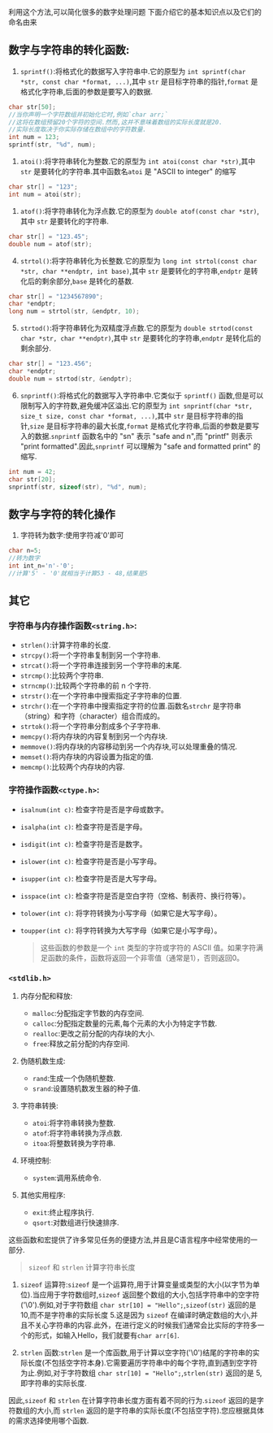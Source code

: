 利用这个方法,可以简化很多的数字处理问题
下面介绍它的基本知识点以及它们的命名由来
## 数字与字符串的转化函数:

1. `sprintf()`:将格式化的数据写入字符串中.它的原型为 `int sprintf(char *str, const char *format, ...)`,其中 `str` 是目标字符串的指针,`format` 是格式化字符串,后面的参数是要写入的数据.

```c
char str[50];
//当你声明一个字符数组并初始化它时,例如`char arr;`
//这将在数组预留20个字符的空间.然而,这并不意味着数组的实际长度就是20.
//实际长度取决于你实际存储在数组中的字符数量.
int num = 123;
sprintf(str, "%d", num);
```

1. `atoi()`:将字符串转化为整数.它的原型为 `int atoi(const char *str)`,其中 `str` 是要转化的字符串.其中函数名`atoi` 是 "ASCII to integer" 的缩写

```c
char str[] = "123";
int num = atoi(str);
```

1. `atof()`:将字符串转化为浮点数.它的原型为 `double atof(const char *str)`,其中 `str` 是要转化的字符串.

```c
char str[] = "123.45";
double num = atof(str);
```

4. `strtol()`:将字符串转化为长整数.它的原型为 `long int strtol(const char *str, char **endptr, int base)`,其中 `str` 是要转化的字符串,`endptr` 是转化后的剩余部分,`base` 是转化的基数.

```c
char str[] = "1234567890";
char *endptr;
long num = strtol(str, &endptr, 10);
```

5. `strtod()`:将字符串转化为双精度浮点数.它的原型为 `double strtod(const char *str, char **endptr)`,其中 `str` 是要转化的字符串,`endptr` 是转化后的剩余部分.

```c
char str[] = "123.456";
char *endptr;
double num = strtod(str, &endptr);
```

6. `snprintf()`:将格式化的数据写入字符串中.它类似于 `sprintf()` 函数,但是可以限制写入的字符数,避免缓冲区溢出.它的原型为 `int snprintf(char *str, size_t size, const char *format, ...)`,其中 `str` 是目标字符串的指针,`size` 是目标字符串的最大长度,`format` 是格式化字符串,后面的参数是要写入的数据.`snprintf` 函数名中的 "sn" 表示 "safe and n",而 "printf" 则表示 "print formatted".因此,`snprintf` 可以理解为 "safe and formatted print" 的缩写.

```c
int num = 42;
char str[20];
snprintf(str, sizeof(str), "%d", num);
```
## 数字与字符的转化操作

1. 字符转为数字:使用字符减'0'即可

```c
char n=5;
//转为数字
int int_n='n'-'0';
//计算'5' - '0'就相当于计算53 - 48,结果是5
```
## 其它

  ### 字符串与内存操作函数`<string.h>`:
  - `strlen()`:计算字符串的长度.
  - `strcpy()`:将一个字符串复制到另一个字符串.
  - `strcat()`:将一个字符串连接到另一个字符串的末尾.
  - `strcmp()`:比较两个字符串.
  - `strncmp()`:比较两个字符串的前 n 个字符.
  - `strstr()`:在一个字符串中搜索指定子字符串的位置.
  - `strchr()`:在一个字符串中搜索指定字符的位置.函数名`strchr`  是字符串（string）和字符（character）组合而成的。
  - `strtok()`:将一个字符串分割成多个子字符串.
  - `memcpy()`:将内存块的内容复制到另一个内存块.
  - `memmove()`:将内存块的内容移动到另一个内存块,可以处理重叠的情况.
  - `memset()`:将内存块的内容设置为指定的值.
  - `memcmp()`:比较两个内存块的内容.

  ### 字符操作函数`<ctype.h>`:  
  - `isalnum(int c)`: 检查字符是否是字母或数字。
  - `isalpha(int c)`: 检查字符是否是字母。
  - `isdigit(int c)`: 检查字符是否是数字。
  - `islower(int c)`: 检查字符是否是小写字母。
  - `isupper(int c)`: 检查字符是否是大写字母。
  - `isspace(int c)`: 检查字符是否是空白字符（空格、制表符、换行符等）。
  - `tolower(int c)`: 将字符转换为小写字母（如果它是大写字母）。
  - `toupper(int c)`: 将字符转换为大写字母（如果它是小写字母）。

      > 这些函数的参数是一个 `int` 类型的字符或字符的 ASCII 值。如果字符满足函数的条件，函数将返回一个非零值（通常是1），否则返回0。



### `<stdlib.h>` 

1. 内存分配和释放:
   - `malloc`:分配指定字节数的内存空间.
   - `calloc`:分配指定数量的元素,每个元素的大小为特定字节数.
   - `realloc`:更改之前分配的内存块的大小.
   - `free`:释放之前分配的内存空间.

2. 伪随机数生成:
   - `rand`:生成一个伪随机整数.
   - `srand`:设置随机数发生器的种子值.

3. 字符串转换:
   - `atoi`:将字符串转换为整数.
   - `atof`:将字符串转换为浮点数.
   - `itoa`:将整数转换为字符串.

4. 环境控制:
   - `system`:调用系统命令.

5. 其他实用程序:
   - `exit`:终止程序执行.
   - `qsort`:对数组进行快速排序.

这些函数和宏提供了许多常见任务的便捷方法,并且是C语言程序中经常使用的一部分.

>`sizeof` 和 `strlen` 计算字符串长度

1. `sizeof` 运算符:`sizeof` 是一个运算符,用于计算变量或类型的大小(以字节为单位).当应用于字符数组时,`sizeof` 返回整个数组的大小,包括字符串中的空字符('\0').例如,对于字符数组 `char str[10] = "Hello";`,`sizeof(str)` 返回的是 10,而不是字符串的实际长度 5.这是因为 `sizeof` 在编译时确定数组的大小,并且不关心字符串的内容.此外，在进行定义的时候我们通常会比实际的字符多一个的形式，如输入Hello，我们就要有`char arr[6]`.

2. `strlen` 函数:`strlen` 是一个库函数,用于计算以空字符('\0')结尾的字符串的实际长度(不包括空字符本身).它需要遍历字符串中的每个字符,直到遇到空字符为止.例如,对于字符数组 `char str[10] = "Hello";`,`strlen(str)` 返回的是 5,即字符串的实际长度.

因此,`sizeof` 和 `strlen` 在计算字符串长度方面有着不同的行为.`sizeof` 返回的是字符数组的大小,而 `strlen` 返回的是字符串的实际长度(不包括空字符).您应根据具体的需求选择使用哪个函数.